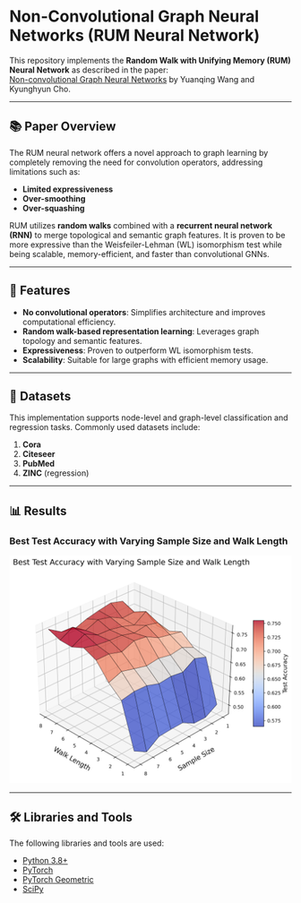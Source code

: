 
 # Non-Convolutional Graph Neural Networks (RUM Neural Network)

This repository implements the **Random Walk with Unifying Memory (RUM) Neural Network** as described in the paper:  
[Non-convolutional Graph Neural Networks](https://doi.org/10.48550/arXiv.2408.00165) by Yuanqing Wang and Kyunghyun Cho.

---

## 📚 Paper Overview

The RUM neural network offers a novel approach to graph learning by completely removing the need for convolution operators, addressing limitations such as:
- **Limited expressiveness**  
- **Over-smoothing**  
- **Over-squashing**  

RUM utilizes **random walks** combined with a **recurrent neural network (RNN)** to merge topological and semantic graph features. It is proven to be more expressive than the Weisfeiler-Lehman (WL) isomorphism test while being scalable, memory-efficient, and faster than convolutional GNNs.

---

## 🚀 Features

- **No convolutional operators**: Simplifies architecture and improves computational efficiency.
- **Random walk-based representation learning**: Leverages graph topology and semantic features.
- **Expressiveness**: Proven to outperform WL isomorphism tests.
- **Scalability**: Suitable for large graphs with efficient memory usage.

---

## 📂 Datasets

This implementation supports node-level and graph-level classification and regression tasks. Commonly used datasets include:
1. **Cora**
2. **Citeseer**
3. **PubMed**
4. **ZINC** (regression)

---

## 📊 Results

### Best Test Accuracy with Varying Sample Size and Walk Length

![Mesh Plot](test_accuracy_mesh_plot.png)

---

## 🛠 Libraries and Tools

The following libraries and tools are used:
- [Python 3.8+](https://www.python.org/)
- [PyTorch](https://pytorch.org/)
- [PyTorch Geometric](https://pytorch-geometric.readthedocs.io/)
- [SciPy](https://scipy.org/)



